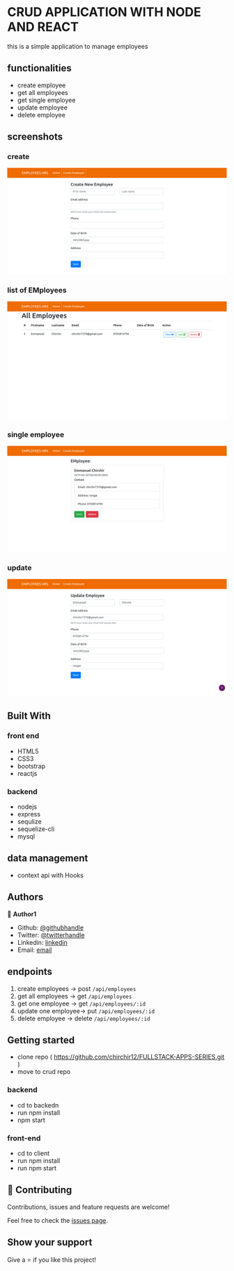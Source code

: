 # CRUD APPLICATION WITH NODE AND REACT

this is a simple application to manage employees

## functionalities

- create employee
- get all employees
- get single employee
- update employee
- delete employee

## screenshots

### create

![screenshot](images/create.png)

### list of EMployees

![screenshot](images/list.png)

### single employee

![screenshot](images/get.png)

### update

![screenshot](images/update.png)

## Built With

### front end

- HTML5
- CSS3
- bootstrap
- reactjs

### backend

- nodejs
- express
- sequlize
- sequelize-cli
- mysql

## data management

- context api with Hooks

## Authors

👤 **Author1**

- Github: [@githubhandle](https://github.com/chirchir12)
- Twitter: [@twitterhandle](https://twitter.com/shadochir)
- Linkedin: [linkedin](https://www.linkedin.com/in/emmanuel-chirchir/)
- Email: [email](chirchir7370@gmail.com)

## endpoints

1. create employees -> post `/api/employees`
2. get all employees -> get `/api/employees`
3. get one employee -> get `/api/employees/:id`
4. update one employee-> put `/api/employees/:id`
5. delete employee -> delete `/api/employees/:id`

## Getting started

- clone repo ( https://github.com/chirchir12/FULLSTACK-APPS-SERIES.git )
- move to crud repo

### backend

- cd to backedn
- run npm install
- npm start

### front-end

- cd to client
- run npm install
- run npm start

## 🤝 Contributing

Contributions, issues and feature requests are welcome!

Feel free to check the [issues page](issues/).

## Show your support

Give a ⭐️ if you like this project!
